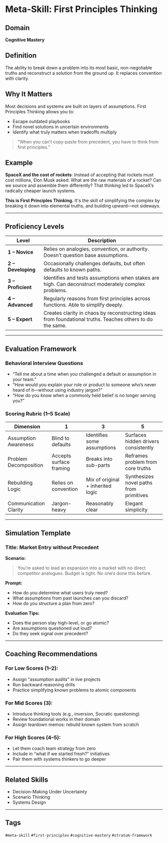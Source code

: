 # Meta-Skill: First Principles Thinking

## Domain
**Cognitive Mastery**

## Definition
The ability to break down a problem into its most basic, non-negotiable truths and reconstruct a solution from the ground up. It replaces convention with clarity.

## Why It Matters
Most decisions and systems are built on layers of assumptions. First Principles Thinking allows you to:
- Escape outdated playbooks
- Find novel solutions in uncertain environments
- Identify what truly matters when tradeoffs multiply

> "When you can’t copy-paste from precedent, you have to think from first principles."

## Example
**SpaceX and the cost of rockets**: Instead of accepting that rockets must cost millions, Elon Musk asked: What are the raw materials of a rocket? Can we source and assemble them differently? That thinking led to SpaceX’s radically cheaper launch systems.

**This is First Principles Thinking.** It's the skill of simplifying the complex by breaking it down into elemental truths, and building upward—not sideways.

---

## Proficiency Levels

| Level | Description |
|-------|-------------|
| **1 – Novice** | Relies on analogies, convention, or authority. Doesn’t question base assumptions. |
| **2 – Developing** | Occasionally challenges defaults, but often defaults to known paths. |
| **3 – Proficient** | Identifies and tests assumptions when stakes are high. Can deconstruct moderately complex problems. |
| **4 – Advanced** | Regularly reasons from first principles across functions. Able to simplify deeply. |
| **5 – Expert** | Creates clarity in chaos by reconstructing ideas from foundational truths. Teaches others to do the same. |

---

## Evaluation Framework

### Behavioral Interview Questions
- “Tell me about a time when you challenged a default or assumption in your team.”
- “How would you explain your role or product to someone who’s never heard of it—without using industry jargon?”
- “How do you know when a commonly held belief is no longer serving you?”

### Scoring Rubric (1–5 Scale)
| Dimension | 1 | 3 | 5 |
|-----------|---|---|---|
| Assumption Awareness | Blind to defaults | Identifies some assumptions | Surfaces hidden drivers consistently |
| Problem Decomposition | Accepts surface framing | Breaks into sub-parts | Reframes problem from core truths |
| Rebuilding Logic | Relies on convention | Mix of original + inherited logic | Synthesizes novel paths from primitives |
| Communication Clarity | Jargon-heavy | Reasonably clear | Elegant simplicity |

---

## Simulation Template

### Title: Market Entry without Precedent

**Scenario:**
> You’re asked to lead an expansion into a market with no direct competitor analogues. Budget is tight. No one’s done this before.

**Prompt:**
- How do you determine what users truly need?
- What assumptions from past launches can you discard?
- How do you structure a plan from zero?

**Evaluation Tips:**
- Does the person stay high-level, or go atomic?
- Are assumptions questioned out loud?
- Do they seek signal over precedent?

---

## Coaching Recommendations

### For Low Scores (1–2):
- Assign “assumption audits” in live projects
- Run backward reasoning drills
- Practice simplifying known problems to atomic components

### For Mid Scores (3):
- Introduce thinking tools (e.g., inversion, Socratic questioning)
- Review foundational works in their domain
- Assign teardown memos: rebuild known system from scratch

### For High Scores (4–5):
- Let them coach team strategy from zero
- Include in “what if we started fresh?” initiatives
- Pair them with systems thinkers to go deeper

---

## Related Skills
- Decision-Making Under Uncertainty
- Scenario Thinking
- Systems Design

---

## Tags
`#meta-skill` `#first-principles` `#cognitive-mastery` `#stratum-framework`

